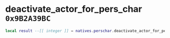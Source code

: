 # deactivate_actor_for_pers_char `0x9B2A39BC`

```lua
local result --[[ integer ]] = natives.perschar.deactivate_actor_for_pers_char(_unk0 --[[ integer ]])
```